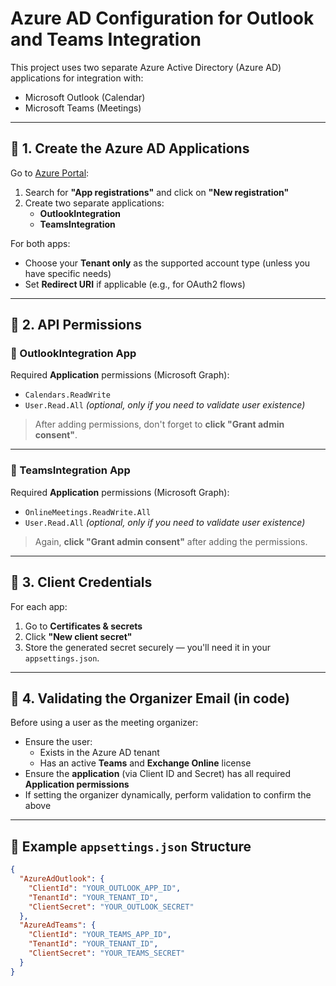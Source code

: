﻿# Azure AD Configuration for Outlook and Teams Integration

This project uses two separate Azure Active Directory (Azure AD) applications for integration with:

- Microsoft Outlook (Calendar)
- Microsoft Teams (Meetings)

---

## 🔧 1. Create the Azure AD Applications

Go to [Azure Portal](https://portal.azure.com):

1. Search for **"App registrations"** and click on **"New registration"**
2. Create two separate applications:
   - **OutlookIntegration**
   - **TeamsIntegration**

For both apps:
- Choose your **Tenant only** as the supported account type (unless you have specific needs)
- Set **Redirect URI** if applicable (e.g., for OAuth2 flows)

---

## 🔑 2. API Permissions

### 🔷 OutlookIntegration App

Required **Application** permissions (Microsoft Graph):
- `Calendars.ReadWrite`  
- `User.Read.All` *(optional, only if you need to validate user existence)*

> After adding permissions, don't forget to **click "Grant admin consent"**.

---

### 🔷 TeamsIntegration App

Required **Application** permissions (Microsoft Graph):
- `OnlineMeetings.ReadWrite.All`  
- `User.Read.All` *(optional, only if you need to validate user existence)*

> Again, **click "Grant admin consent"** after adding the permissions.

---

## 🔐 3. Client Credentials

For each app:

1. Go to **Certificates & secrets**
2. Click **"New client secret"**
3. Store the generated secret securely — you'll need it in your `appsettings.json`.

---

## 🧪 4. Validating the Organizer Email (in code)

Before using a user as the meeting organizer:
- Ensure the user:
  - Exists in the Azure AD tenant
  - Has an active **Teams** and **Exchange Online** license
- Ensure the **application** (via Client ID and Secret) has all required **Application permissions**
- If setting the organizer dynamically, perform validation to confirm the above

---

## 📁 Example `appsettings.json` Structure

```json
{
  "AzureAdOutlook": {
    "ClientId": "YOUR_OUTLOOK_APP_ID",
    "TenantId": "YOUR_TENANT_ID",
    "ClientSecret": "YOUR_OUTLOOK_SECRET"
  },
  "AzureAdTeams": {
    "ClientId": "YOUR_TEAMS_APP_ID",
    "TenantId": "YOUR_TENANT_ID",
    "ClientSecret": "YOUR_TEAMS_SECRET"
  }
}
